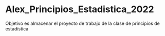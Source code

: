 # Alex_Principios_Estadistica_2022
Objetivo es almacenar el proyecto de trabajo de la clase de principios de estadística  
